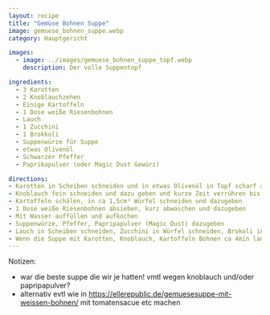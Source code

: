 ```yaml
---
layout: recipe
title: "Gemüse Bohnen Suppe"
image: gemuese_bohnen_suppe.webp
category: Hauptgericht

images:
  - image: ../images/gemuese_bohnen_suppe_topf.webp
    description: Der volle Suppentopf

ingredients:
  - 3 Karotten
  - 2 Knoblauchzehen
  - Einige Kartoffeln
  - 1 Dose weiße Riesenbohnen
  - Lauch
  - 1 Zucchini
  - 1 Brokkoli
  - Suppenwürze für Suppe
  - etwas Olivenöl
  - Schwarzer Pfeffer
  - Paprikapulver (oder Magic Dust Gewürz)

directions:
- Karotten in Scheiben schneiden und in etwas Olivenöl in Topf scharf anbraten
- Knoblauch fein schneiden und dazu geben und kurze Zeit verrühren bis Knoblauch leicht glasig wird
- Kartoffeln schälen, in ca 1,5cm³ Würfel schneiden und dazugeben
- 1 Dose weiße Riesenbohnen absieben, kurz abwaschen und dazugeben
- Mit Wasser auffüllen und aufkochen
- Suppenwürze, Pfeffer, Papripapulver (Magic Dust) dazugeben
- Lauch in Scheiben schneiden, Zucchini in Würfel schneiden, Brokoli in kleine Stücke schneiden
- Wenn die Suppe mit Karotten, Knoblauch, Kartoffeln Bohnen ca 4min lang voll kocht gibt man den Lauch und Brokkoli dazu. 3min später die Zucchini. Dann lässt man die Suppe noch ca 5min kochen (in Summe also ca 12min)
---
```


Notizen:
- war die beste suppe die wir je hatten! vmtl wegen knoblauch und/oder papripapulver?
- alternativ evtl wie in https://ellerepublic.de/gemuesesuppe-mit-weissen-bohnen/ mit tomatensacue etc machen
